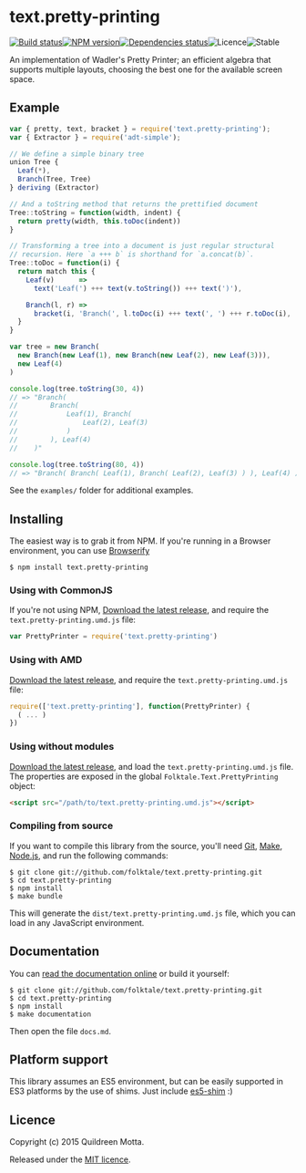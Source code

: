 text.pretty-printing
====================

[![Build status](https://img.shields.io/travis/folktale/text.pretty-printing/master.svg?style=flat-square)](https://travis-ci.org/folktale/text.pretty-printing)[![NPM version](https://img.shields.io/npm/v/text.pretty-printing.svg?style=flat-square)](https://npmjs.org/package/text.pretty-printing)[![Dependencies status](https://img.shields.io/david/folktale/text.pretty-printing.svg?style=flat-square)](https://david-dm.org/folktale/text.pretty-printing)![Licence](https://img.shields.io/npm/l/text.pretty-printing.svg?style=flat-square&label=licence)![Stable](https://img.shields.io/badge/stability-stable-green.svg?style=flat-square)


An implementation of Wadler's Pretty Printer; an efficient algebra that
supports multiple layouts, choosing the best one for the available screen
space.


## Example

```js
var { pretty, text, bracket } = require('text.pretty-printing');
var { Extractor } = require('adt-simple');

// We define a simple binary tree
union Tree {
  Leaf(*),
  Branch(Tree, Tree)
} deriving (Extractor)

// And a toString method that returns the prettified document
Tree::toString = function(width, indent) {
  return pretty(width, this.toDoc(indent))
}

// Transforming a tree into a document is just regular structural
// recursion. Here `a +++ b` is shorthand for `a.concat(b)`.
Tree::toDoc = function(i) {
  return match this {
    Leaf(v)      =>
      text('Leaf(') +++ text(v.toString()) +++ text(')'),

    Branch(l, r) =>
      bracket(i, 'Branch(', l.toDoc(i) +++ text(', ') +++ r.toDoc(i), ')')
  }
}

var tree = new Branch(
  new Branch(new Leaf(1), new Branch(new Leaf(2), new Leaf(3))),
  new Leaf(4)
)

console.log(tree.toString(30, 4))
// => "Branch(
//        Branch(
//            Leaf(1), Branch(
//                Leaf(2), Leaf(3)
//            )
//        ), Leaf(4)
//    )"

console.log(tree.toString(80, 4))
// => "Branch( Branch( Leaf(1), Branch( Leaf(2), Leaf(3) ) ), Leaf(4) )"
```

See the `examples/` folder for additional examples.


## Installing

The easiest way is to grab it from NPM. If you're running in a Browser
environment, you can use [Browserify][]

    $ npm install text.pretty-printing


### Using with CommonJS

If you're not using NPM, [Download the latest release][release], and require
the `text.pretty-printing.umd.js` file:

```js
var PrettyPrinter = require('text.pretty-printing')
```


### Using with AMD

[Download the latest release][release], and require the `text.pretty-printing.umd.js`
file:

```js
require(['text.pretty-printing'], function(PrettyPrinter) {
  ( ... )
})
```


### Using without modules

[Download the latest release][release], and load the `text.pretty-printing.umd.js`
file. The properties are exposed in the global `Folktale.Text.PrettyPrinting` object:

```html
<script src="/path/to/text.pretty-printing.umd.js"></script>
```


### Compiling from source

If you want to compile this library from the source, you'll need [Git][],
[Make][], [Node.js][], and run the following commands:

    $ git clone git://github.com/folktale/text.pretty-printing.git
    $ cd text.pretty-printing
    $ npm install
    $ make bundle
    
This will generate the `dist/text.pretty-printing.umd.js` file, which you can load in
any JavaScript environment.

    
## Documentation

You can [read the documentation online][docs] or build it yourself:

    $ git clone git://github.com/folktale/text.pretty-printing.git
    $ cd text.pretty-printing
    $ npm install
    $ make documentation

Then open the file `docs.md`.


## Platform support

This library assumes an ES5 environment, but can be easily supported in ES3
platforms by the use of shims. Just include [es5-shim][] :)


## Licence

Copyright (c) 2015 Quildreen Motta.

Released under the [MIT licence](https://github.com/folktale/text.pretty-printing/blob/master/LICENCE).

<!-- links -->
[Fantasy Land]: https://github.com/fantasyland/fantasy-land
[Browserify]: http://browserify.org/
[Git]: http://git-scm.com/
[Make]: http://www.gnu.org/software/make/
[Node.js]: http://nodejs.org/
[es5-shim]: https://github.com/kriskowal/es5-shim
[docs]: https://github.com/folktale/text.pretty-printing/blob/master/docs.md
<!-- [release: https://github.com/folktale/text.pretty-printing/releases/download/v$VERSION/text.pretty-printing-$VERSION.tar.gz] -->
[release]: https://github.com/folktale/text.pretty-printing/releases/download/v1.0.1/text.pretty-printing-1.0.1.tar.gz
<!-- [/release] -->

